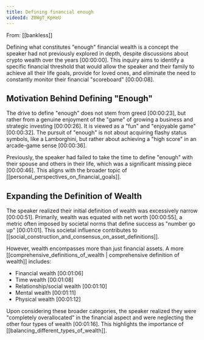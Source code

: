 ```yaml
---
title: Defining financial enough
videoId: Z0WgT_KpHeU
---
```


From: [[bankless]] <br/> 

Defining what constitutes "enough" financial wealth is a concept the speaker had not previously explored in depth, despite discussions about crypto wealth over the years <a class="yt-timestamp" data-t="00:00:00">[00:00:00]</a>. This inquiry aims to identify a specific financial threshold that would allow the speaker and their family to achieve all their life goals, provide for loved ones, and eliminate the need to constantly monitor their financial "scoreboard" <a class="yt-timestamp" data-t="00:00:08">[00:00:08]</a>.

## Motivation Behind Defining "Enough"

The drive to define "enough" does not stem from greed <a class="yt-timestamp" data-t="00:00:23">[00:00:23]</a>, but rather from a genuine enjoyment of the "game" of growing a business and strategic investing <a class="yt-timestamp" data-t="00:00:26">[00:00:26]</a>. It is viewed as a "fun" and "enjoyable game" <a class="yt-timestamp" data-t="00:00:32">[00:00:32]</a>. The pursuit of "enough" is not about acquiring flashy status symbols, like a Lamborghini, but rather about achieving a "high score" in an arcade-game sense <a class="yt-timestamp" data-t="00:00:36">[00:00:36]</a>.

Previously, the speaker had failed to take the time to define "enough" with their spouse and others in their life, which was a significant missing piece <a class="yt-timestamp" data-t="00:00:46">[00:00:46]</a>. This aligns with the broader topic of [[personal_perspectives_on_financial_goals]].

## Expanding the Definition of Wealth

The speaker realized their initial definition of wealth was excessively narrow <a class="yt-timestamp" data-t="00:00:51">[00:00:51]</a>. Primarily, wealth was equated with net worth <a class="yt-timestamp" data-t="00:00:55">[00:00:55]</a>, a metric often imposed by societal norms that define success as "number go up" <a class="yt-timestamp" data-t="00:01:01">[00:01:01]</a>. This societal influence contributes to [[social_construction_and_consensus_on_asset_definitions]].

However, wealth encompasses more than just financial assets. A more [[comprehensive_definitions_of_wealth | comprehensive definition of wealth]] includes:
*   Financial wealth <a class="yt-timestamp" data-t="00:01:06">[00:01:06]</a>
*   Time wealth <a class="yt-timestamp" data-t="00:01:08">[00:01:08]</a>
*   Relationship/social wealth <a class="yt-timestamp" data-t="00:01:10">[00:01:10]</a>
*   Mental wealth <a class="yt-timestamp" data-t="00:01:11">[00:01:11]</a>
*   Physical wealth <a class="yt-timestamp" data-t="00:01:12">[00:01:12]</a>

Upon considering these broader categories, the speaker realized they were "completely overallocated" in the financial aspect and were neglecting the other four types of wealth <a class="yt-timestamp" data-t="00:01:16">[00:01:16]</a>. This highlights the importance of [[balancing_different_types_of_wealth]].